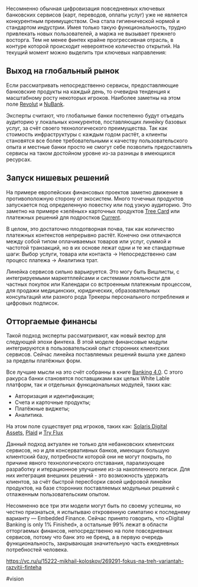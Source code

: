 
Несомненно обычная цифровизация повседневных ключевых банковских сервисов (карт, переводов, оплаты услуг) уже не является конкурентным преимуществом. Она стала гигиенической нормой и стандартом индустрии. Имея только такую функциональность, трудно привлекать новых пользователей, а маржа не вызывает прежнего восторга. Тем не менее финтех крайне прогрессивная отрасль, в контуре которой происходит невероятное количество открытий. На текущий момент можно выделить три ключевых направления:

## Выход на глобальный рынок

Если рассматривать непосредственно сервисы, предоставляющие банковские продукты на каждый день, то очевидна тенденция к масштабному росту некоторых игроков. Наиболее заметны на этом поле [Revolut](https://www.revolut.com/) и [NuBank](https://nubank.com.br/).

Эксперты считают, что глобальные банки постепенно будут отъедать аудиторию у локальных конкурентов, поставляющих линейку базовых услуг, за счёт своего технологического преимущества. Так как стоимость инфраструктуры с каждым годом растёт, а клиенты становятся все более требовательными к качеству пользовательского опыта и местные банки просто не смогут себе позволить предоставлять сервисы на таком достойном уровне из-за разницы в имеющихся ресурсах.

## Запуск нишевых решений

На примере европейских финансовых проектов заметно движение в противоположную сторону от экосистем. Много точечных продуктов запускается под определенную повестку или под узкую аудиторию. Это заметно на примере «зелёных» карточных продуктов [Tree Card](https://www.treecard.org/) или платежных решений для подростков [Current](https://current.com/).

В целом, это достаточно плодотворная почва, так как количество платежных контекстов непрерывно растёт. Конечно они отличаются между собой типом оплачиваемых товаров или услуг, суммой и частотой транзакций, но в их основе лежат одни и те же стандартные шаги: Выбор услуги, товара или контакта → Непосредственно сам процесс платежа → Аналитика трат.

Линейка сервисов сильно варьируется. Это могу быть Вишлисты, с интегрируемыми маркетплейсами и системами лояльности для частных покупок или Календари со встроенным платежным процессом, для продажи медицинских, юридических, образовательных консультаций или разного рода Трекеры персонального потребления и цифровых подписок.

## Отторгаемые финансы

Такой подход эксперты рассматривают, как новый вектор для следующей эпохи финтеха. В этой моделе финансовые модули интегрируются в пользовательский опыт сторонних клиентских сервисов. Сейчас линейка поставляемых решений вышла уже далеко за пределы платёжных форм.

Все лучшие мысли на это счёт собранны в книге [Banking 4.0](https://www.amazon.com/Bank-4-0-Banking-Everywhere-Never/dp/1119506506). С этого ракурса банки становятся поставщиками как целых White Lable платформ, так и отдельных функциональных модулей, таких как:

- Авторизация и идентификация;
- Счета и карточные продукты;
- Платёжные виджеты;
- Аналитика.

На этом поле существует ряд игроков, таких как: [Solaris Digital Assets](https://www.solarisdigitalassets.com/), [Plaid](https://plaid.com/eu) и [Try Flux](https://www.tryflux.com/)

Данный подход актуален не только для небанковских клиентских сервисов, но и для консервативных банков, имеющих большую клиентский базу, потребности которой они не могут покрыть, по причине явного технологического отставания, парализующее разработку и итерационное улучшение из-за накопленного легаси. Для них интеграция внешних решений - это возможность удержать клиентов, за счёт быстрой пересборки своей цифровой линейки продуктов, на базе сторонних поставляемых модульных решений с отлаженным пользовательским опытом.

Несомненно все три эти модели могут быть по своему успешны, но честно признаться, я испытываю откровенную симпатию к последнему варианту — Embedded Finance. Сейчас принято говорить, что «Digital Banking is only 1% Finished», а остальные 99% лежат в области отторгаемых финансов, непосредственно на поле повседневных сервисов, потому что банк это не бренд, а в первую очередь функциональность, закрывающая значительную часть ежедневных потребностей человека.


https://vc.ru/u/15222-mikhail-koloskov/269291-fokus-na-treh-variantah-razvitii-finteha

#vision 
